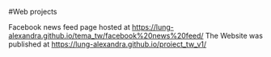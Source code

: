 #Web projects

Facebook news feed page hosted at https://lung-alexandra.github.io/tema_tw/facebook%20news%20feed/
The Website was published at https://lung-alexandra.github.io/proiect_tw_v1/
